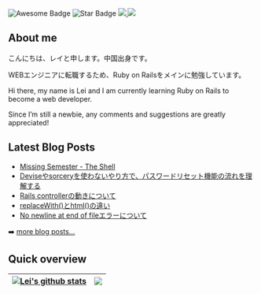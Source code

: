 <div>
<img src="https://cdn.rawgit.com/sindresorhus/awesome/d7305f38d29fed78fa85652e3a63e154dd8e8829/media/badge.svg" alt="Awesome Badge"/>
<img src="https://img.shields.io/static/v1?label=%F0%9F%8C%9F&message=If%20Useful&style=style=flat&color=BC4E99" alt="Star Badge"/>
<a href="http://qiita.com/lei90" ><img src="https://qiita-badge.apiapi.app/s/lei90/posts.svg" /> </a>
<a href="https://twitter.com/maize_2" ><img src="https://img.shields.io/twitter/follow/maize_2.svg?style=social" /> </a>
</div>
  
## About me

こんにちは、レイと申します。中国出身です。

WEBエンジニアに転職するため、Ruby on Railsをメインに勉強しています。

Hi there, my name is Lei and I am currently learning Ruby on Rails to become a web developer.

Since I’m still a newbie, any comments and suggestions are greatly appreciated!

## Latest Blog Posts
<!-- BLOG-POST-LIST:START -->
- [Missing Semester - The Shell](https://lei900.github.io/22/07/mit-missing-semester-shell/)
- [Deviseやsorceryを使わないやり方で、パスワードリセット機能の流れを理解する](https://lei900.github.io/22/07/rails-password-reset/)
- [Rails controllerの動きについて](https://lei900.github.io/22/07/rails-controller/)
- [replaceWith&lpar;&rpar;とhtml&lpar;&rpar;の違い](https://lei900.github.io/22/07/replace-with-html/)
- [No newline at end of fileエラーについて](https://lei900.github.io/22/07/no-newline-error/)
<!-- BLOG-POST-LIST:END -->

➡️ [more blog posts...](https://lei900.github.io/)

## Quick overview

| <a href="https://github.com/anuraghazra/github-readme-stats"><img align="center" src="https://github-readme-stats.vercel.app/api?username=lei900&theme=vue&show_icons=true&include_all_commits=true&hide_border=true" alt="Lei's github stats" /></a> | <a href="https://github.com/anuraghazra/github-readme-stats"><img align="center" src="https://github-readme-stats.vercel.app/api/top-langs/?username=lei900&langs_count=8&layout=compact&theme=vue&hide_border=true" /></a> |
| ------------- | ------------- |

<!-- for later use 
  <summary><b>Skills</b></summary>

[![python](https://img.shields.io/badge/python-★★★-lightgrey?labelColor=3776AB&logo=Python&style=for-the-badge&logoColor=white)](https://www.python.org/)
[![perl](https://img.shields.io/badge/perl-★★☆-lightgrey?labelColor=39457E&logo=Perl&style=for-the-badge&logoColor=white)](https://www.perl.org/)
[![R](https://img.shields.io/badge/R-★★☆-lightgrey?labelColor=276DC3&logo=R&style=for-the-badge&logoColor=white)](https://www.r-project.org/)

[![mariaDB](https://img.shields.io/badge/MariaDB-★★☆-lightgrey?labelColor=003545&logo=MariaDB&style=for-the-badge&logoColor=white)](https://mariadb.org/)
[![SQLite](https://img.shields.io/badge/SQLite-★★☆-lightgrey?labelColor=003B57&logo=SQLite&style=for-the-badge&logoColor=white)](https://www.sqlite.org/)
[![postgreSQL](https://img.shields.io/badge/PostgreSQL-★★☆-lightgrey?labelColor=4169E1&logo=PostgreSQL&style=for-the-badge&logoColor=white)](https://www.postgresql.org/)
[![mongoDB](https://img.shields.io/badge/MongoDB-★☆☆-lightgrey?labelColor=47A248&logo=MongoDB&style=for-the-badge&logoColor=white)](https://www.mongodb.com/)
[![html](https://img.shields.io/badge/html-★★★-lightgrey?labelColor=E34F26&logo=HTML5&style=for-the-badge&logoColor=white)](https://www.w3schools.com/html)
[![css](https://img.shields.io/badge/css-★★★-lightgrey?labelColor=1572B6&logo=CSS3&style=for-the-badge&logoColor=white)](https://www.w3schools.com/css)
[![javascript](https://img.shields.io/badge/javascript-★☆☆-lightgrey?labelColor=F7DF1E&logo=JavaScript&style=for-the-badge&logoColor=black)](https://www.w3schools.com/js)

Technologies

![JavaScript](https://img.shields.io/badge/-JavaScript-black?style=flat-square&logo=javascript)
![Nodejs](https://img.shields.io/badge/-Nodejs-black?style=flat-square&logo=Node.js)
![Python](https://img.shields.io/badge/-Python-black?style=flat-square&logo=Python)
![React](https://img.shields.io/badge/-React-black?style=flat-square&logo=react)
![Java](https://img.shields.io/badge/-java-E34A86?style=flat-square&logo=java)
![C++](https://img.shields.io/badge/-C++-00599C?style=flat-square&logo=c)
![HTML5](https://img.shields.io/badge/-HTML5-E34F26?style=flat-square&logo=html5&logoColor=white)
![CSS3](https://img.shields.io/badge/-CSS3-1572B6?style=flat-square&logo=css3)
![Bootstrap](https://img.shields.io/badge/-Bootstrap-563D7C?style=flat-square&logo=bootstrap)
![TypeScript](https://img.shields.io/badge/-TypeScript-007ACC?style=flat-square&logo=typescript)
![MongoDB](https://img.shields.io/badge/-MongoDB-black?style=flat-square&logo=mongodb)
![Redis](https://img.shields.io/badge/-Redis-black?style=flat-square&logo=Redis)
![ElasticSearch](https://img.shields.io/badge/-ElasticSearch-005571?style=flat-square&logo=elasticsearch)
![GraphQL](https://img.shields.io/badge/-GraphQL-E10098?style=flat-square&logo=graphql)
![Apollo GraphQL](https://img.shields.io/badge/-Apollo%20GraphQL-311C87?style=flat-square&logo=apollo-graphql)
![PostgreSQL](https://img.shields.io/badge/-PostgreSQL-336791?style=flat-square&logo=postgresql)
![MySQL](https://img.shields.io/badge/-MySQL-black?style=flat-square&logo=mysql)
![Heroku](https://img.shields.io/badge/-Heroku-430098?style=flat-square&logo=heroku)
![Docker](https://img.shields.io/badge/-Docker-black?style=flat-square&logo=docker)
![DigitalOcean](https://img.shields.io/badge/-Digital%20Ocean-darkblue?style=flat-square&logo=digitalocean)
![Amazon AWS](https://img.shields.io/badge/Amazon%20AWS-232F3E?style=flat-square&logo=amazon-aws)
![Microsoft Azure](https://img.shields.io/badge/Microsoft%20Azure-232F7E?style=flat-square&logo=microsoft-azure)
![Google Cloud](https://img.shields.io/badge/Google%20Cloud-black?style=flat-square&logo=google-cloud)
![Git](https://img.shields.io/badge/-Git-black?style=flat-square&logo=git)
![GitHub](https://img.shields.io/badge/-GitHub-181717?style=flat-square&logo=github)
![GitLab](https://img.shields.io/badge/-GitLab-FCA121?style=flat-square&logo=gitlab)
![BitBucket](https://img.shields.io/badge/-BitBucket-darkblue?style=flat-square&logo=bitbucket)
![Raspberry Pi](https://img.shields.io/badge/-Raspberry%20Pi-C51A4A?style=flat-square&logo=Raspberry-Pi)
end -->
